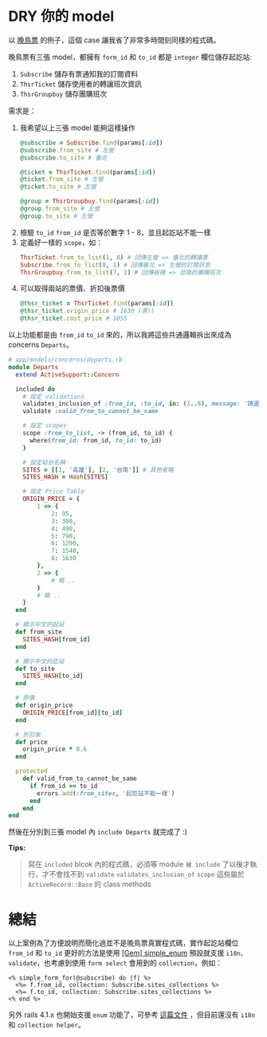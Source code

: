 # DRY 你的 model

以 [晚鳥票](https://www.latebird.co) 的例子，這個 case 讓我省了非常多時間刻同樣的程式碼。

晚鳥票有三張 model，都擁有 `form_id` 和 `to_id` 都是 `integer` 欄位儲存起訖站:

1. `Subscribe` 儲存有票通知我的訂閱資料
2. `ThsrTicket` 儲存使用者的轉讓班次資訊
3. `ThsrGroupbuy` 儲存團購班次

需求是：

1. 我希望以上三張 model 能夠這樣操作
    ```ruby
    @subscribe = Subscribe.find(params[:id])
    @subscribe.from_site # 左營
    @subscribe.to_site # 臺北

    @ticket = ThsrTicket.find(params[:id])
    @ticket.from_site # 左營
    @ticket.to_site # 左營

    @group = ThsrGroupbuy.find(params[:id])
    @group.from_site # 左營
    @group.to_site # 左營
    ```
2. 檢驗 `to_id` `from_id` 是否等於數字 1 - 8，並且起訖站不能一樣
3. 定義好一樣的 `scope`，如：
    ```ruby
    ThsrTicket.from_to_list(1, 8) # 回傳左營 => 臺北的轉讓票
    Subscribe.from_to_list(8, 1) # 回傳臺北 => 左營的訂閱訊息
    ThsrGroupbuy.from_to_list(7, 2) # 回傳板橋 => 台南的團購班次
    ```
4. 可以取得兩站的票價、折扣後票價
    ```ruby
    @thsr_ticket = ThsrTicket.find(params[:id])
    @thsr_ticket.origin_price # 1630 (貴!)
    @thsr_ticket.cost_price # 1055
    ```

以上功能都是由 `from_id` `to_id` 來的，所以我將這些共通邏輯拆出來成為 concerns `Departs`。

```ruby
# app/models/concerns/departs.rb
module Departs
  extend ActiveSupport::Concern

  included do
    # 設定 validations
    validates_inclusion_of :from_id, :to_id, in: (1..8), message: '請選擇站台'
    validate :valid_from_to_cannot_be_same

    # 設定 scopes
    scope :from_to_list, -> (from_id, to_id) {
      where(from_id: from_id, to_id: to_id)
    }

    # 設定站台名稱
    SITES = [[1, '高雄'], [2, '台南']] # 其他省略
    SITES_HASH = Hash[SITES]

    # 設定 Price Table
    ORIGIN_PRICE = {
        1 => {
            2: 95,
            3: 300,
            4: 490,
            5: 790,
            6: 1200,
            7: 1540,
            8: 1630
        },
        2 => {
            # 略 ..
        }
        # 略 ..
    }
  end

  # 顯示中文的起站
  def from_site
    SITES_HASH[from_id]
  end

  # 顯示中文的訖站
  def to_site
    SITES_HASH[to_id]
  end

  # 原價
  def origin_price
    ORIGIN_PRICE[from_id][to_id]
  end

  # 折扣後
  def price
    origin_price * 0.6
  end

  protected
    def valid_from_to_cannot_be_same
      if from_id == to_id
        errors.add(:from_sites, '起訖站不能一樣')
      end
    end
end
```

然後在分別到三張 model 內 `include Departs` 就完成了 :)


**Tips:**

> 寫在 `included` blcok 內的程式碼，必須等 module `被 include` 了以後才執行，才不會找不到 `validate` `validates_inclusion_of` `scope` 這些屬於 `ActiveRecord::Base` 的 class methods


# 總結

以上案例為了方便說明而簡化過並不是晚鳥票真實程式碼，實作起訖站欄位 `from_id` 和 `to_id` 更好的方法是使用 [[Gem] simple_enum](https://github.com/lwe/simple_enum) 預設就支援 `i18n`、`validate`，也考慮到使用 `form select` 會用到的 `collection`，例如：

```erb
<% simple_form_for(@subscribe) do |f| %>
  <%= f.from_id, collection: Subscribe.sites_collections %>
  <%= f.to_id, collection: Subscribe.sites_collections %>
<% end %>
```

另外 rails 4.1.x 也開始支援 `enum` 功能了，可參考 [這篇文件](http://edgeapi.rubyonrails.org/classes/ActiveRecord/Enum.html) ，但目前還沒有 `i18n` 和 `collection helper`。
